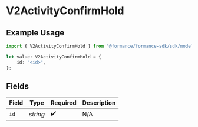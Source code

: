 # V2ActivityConfirmHold

## Example Usage

```typescript
import { V2ActivityConfirmHold } from "@formance/formance-sdk/sdk/models/shared";

let value: V2ActivityConfirmHold = {
    id: "<id>",
};
```

## Fields

| Field              | Type               | Required           | Description        |
| ------------------ | ------------------ | ------------------ | ------------------ |
| `id`               | *string*           | :heavy_check_mark: | N/A                |